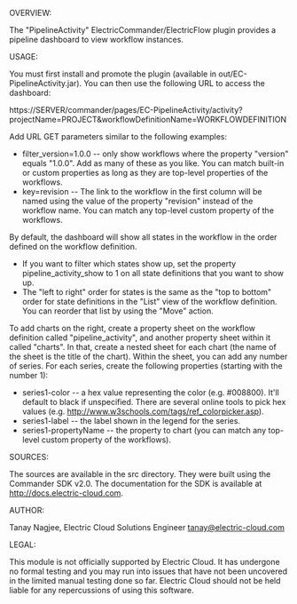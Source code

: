 OVERVIEW:

The "PipelineActivity" ElectricCommander/ElectricFlow plugin provides a pipeline dashboard to view workflow instances.

USAGE:

You must first install and promote the plugin (available in out/EC-PipelineActivity.jar). You can then use the following URL to access the dashboard:

https://SERVER/commander/pages/EC-PipelineActivity/activity?projectName=PROJECT&workflowDefinitionName=WORKFLOWDEFINITION

Add URL GET parameters similar to the following examples:
* filter_version=1.0.0 -- only show workflows where the property "version" equals "1.0.0". Add as many of these as you like. You can match built-in or custom properties as long as they are top-level properties of the workflows.
* key=revision -- The link to the workflow in the first column will be named using the value of the property "revision" instead of the workflow name. You can match any top-level custom property of the workflows.

By default, the dashboard will show all states in the workflow in the order defined on the workflow definition.
* If you want to filter which states show up, set the property pipeline_activity_show to 1 on all state definitions that you want to show up.
* The "left to right" order for states is the same as the "top to bottom" order for state definitions in the "List" view of the workflow definition. You can reorder that list by using the "Move" action.

To add charts on the right, create a property sheet on the workflow definition called "pipeline_activity", and another property sheet within it called "charts". In that, create a nested sheet for each chart (the name of the sheet is the title of the chart). Within the sheet, you can add any number of series. For each series, create the following properties (starting with the number 1):
* series1-color -- a hex value representing the color (e.g. #008800). It'll default to black if unspecified. There are several online tools to pick hex values (e.g. http://www.w3schools.com/tags/ref_colorpicker.asp).
* series1-label -- the label shown in the legend for the series.
* series1-propertyName -- the property to chart (you can match any top-level custom property of the workflows).

SOURCES:

The sources are available in the src directory. They were built using the Commander SDK v2.0. The documentation for the SDK is available at http://docs.electric-cloud.com.

AUTHOR:

Tanay Nagjee, Electric Cloud Solutions Engineer
tanay@electric-cloud.com

LEGAL:

This module is not officially supported by Electric Cloud. It has undergone no  formal testing and you may run into issues that have not been uncovered in the limited manual testing done so far. Electric Cloud should not be held liable for any repercussions of using this software.
